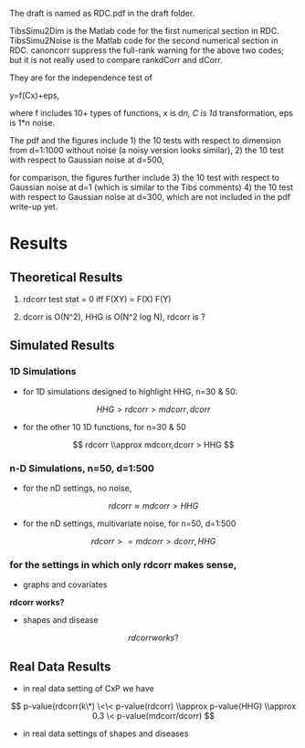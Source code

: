 The draft is named as RDC.pdf in the draft folder.

TibsSimu2Dim is the Matlab code for the first numerical section in RDC.
TibsSimu2Noise is the Matlab code for the second numerical section in RDC.
canoncorr suppress the full-rank warning for the above two codes; but it is not
really used to compare rankdCorr and dCorr.

They are for the independence test of

y=f(Cx)+eps,

where f includes 10+ types of functions, x is d*n, C is 1*d transformation, eps
is 1\*n noise.

The pdf and the figures include 1) the 10 tests with respect to dimension from
d=1:1000 without noise (a noisy version looks similar), 2) the 10 test with
respect to Gaussian noise at d=500,

for comparison, the figures further include 3) the 10 test with respect to
Gaussian noise at d=1 (which is similar to the Tibs comments) 4) the 10 test
with respect to Gaussian noise at d=300, which are not included in the pdf
write-up yet.

Results
=======

Theoretical Results
-------------------

1.  rdcorr test stat = 0 iff F(XY) = F(X) F(Y)

2.  dcorr is O(N\^2), HHG is O(N\^2 log N), rdcorr is ?  

Simulated Results
-----------------

### 1D Simulations

-   for 1D simulations designed to highlight HHG, n=30 & 50:

$$
HHG > rdcorr > mdcorr, dcorr
$$

-  for the other 10 1D functions, for n=30 & 50

$$
rdcorr \\approx mdcorr,dcorr > HHG
$$

### n-D Simulations, n=50, d=1:500

-  for the nD settings, no noise,

$$
rdcorr \approx mdcorr > HHG
$$

-  for the nD settings, multivariate noise, for n=50, d=1:500

$$
rdcorr >= mdcorr > dcorr,HHG
$$

### for the settings in which only rdcorr makes sense,

-  graphs and covariates

**rdcorr works?**

-  shapes and disease

$$rdcorr works?$$

Real Data Results
-----------------

-  in real data setting of CxP we have

$$
p-value(rdcorr(k\*) \<\< p-value(rdcorr) \\approx p-value(HHG) \\approx 0.3 \<
p-value(mdcorr/dcorr)
$$

-  in real data settings of shapes and diseases

